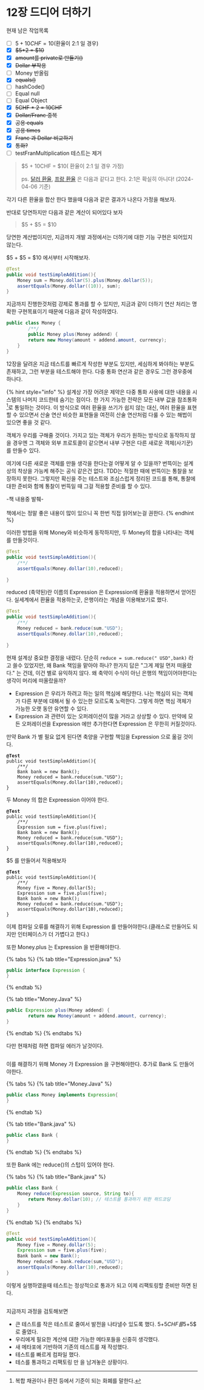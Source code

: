 # 12장 드디어 더하기

현재 남은 작업목록

* [ ] $5 + 10CHF = 10$(환율이 2:1  일 경우)
* [x] ~~$5\*2 = $10~~
* [x] ~~amount를 private로 만들기()~~
* [x] ~~Dollar 부작용~~
* [ ] Money 반올림
* [x] ~~equals()~~
* [ ] hashCode()
* [ ] Equal null
* [ ] Equal Object&#x20;
* [x] ~~5CHF \* 2 = 10CHF~~
* [x] ~~Dollar/Franc 중복~~
* [x] ~~공용 equals~~
* [x] ~~공용 times~~
* [x] ~~Franc 과 Dollar 비교하기~~
* [x] ~~통화?~~
* [ ] testFranMultiplication 테스트는 제거

> $5 + 10CHF = $10( 환율이 2:1 일 경우 가정)
>
> ps. [달러 환율](https://wise.com/kr/currency-converter/usd-to-krw-rate?amount=1000), [프랑 환율](https://wise.com/kr/currency-converter/chf-to-krw-rate) 은 다음과 같다고 한다. 2:1은 확실히 아니다! (2024-04-06 기준)

각기 다른 환율을 합산 한다 했을때 다음과 같은 결과가 나온다 가정을 해보자.&#x20;

반대로 당연하지만 다음과 같은 계산이 되어있다 보자

> $5 + $5 = $10

당연한 계산법이지만, 지금까지 개발 과정에서는 더하기에 대한 기능 구현은 되어있지 않는다.&#x20;

$5 + $5 = $10 에서부터 시작해보자.



```java
@Test
public void testSimpleAddition(){
    Money sum = Money.dollar(5).plus(Money.dollar(5));
    assertEquals(Money.dollar((10)), sum);
}
```

지금까지 진행한것처럼 강제로 통과를 할 수 있지만, 지금과 같이 더하기 연산 처리는 명확한 구현목표이기 때문에 다음과 같이 작성하였다.

```java
public class Money {
        /**/
        public Money plus(Money addend) {
        return new Money(amount + addend.amount, currency);
    }
}
```



12장을 달려온 지금 테스트를 빠르게 작성한 부분도 있지만, 세심하게 봐야하는 부분도 존재하고, 그런 부분을 테스트해야 한다. 다중 통화 연산과 같은 경우도 그런 경우중에 하나다.

{% hint style="info" %}
설계상 가장 어려운 제약은 다중 통화 사용에 대한 내용을 시스템의 나머지 코드한테 숨기는 점이다. 한 가지 가능한 전략은 모든 내부 값을 참조통화[^1]로 통일하는 것이다. 이 방식으로 여러 환율을 쓰기가 쉽지 않는 대신, 여러 환율을 표현할 수 있으면서 산술 연산 비슷한 표현들을 여전히 산술 연산처럼 다룰 수 있는 해법이 있으면 좋을 것 같다.&#x20;

객체가 우리를 구해줄 것이다. 가지고 있는 객체가 우리가 원하는 방식으로 동작하지 않을 경우엔 그 객체와 외부 프로토콜이 같으면서 내부 구현은 다른 새로운 객체(사기꾼)를 만들수 있다.

여기에 다른 새로운 객체를 만들 생각을 한다는걸 어떻게 알 수 있을까? 번뜩이는 설계상의 착상을 가능케 해주는 공식 같은건 없다. TDD는 적절한 때에 번뜩이는 통찰을 보장하지 못한다. 그렇지만 확신을 주는 테스트와 조심스럽게 정리된 코드를 통해, 통찰에 대한 준비와 함께 통찰이 번뜩일 때 그걸 적용할 준비를 할 수 있다.

\-책 내용중 발췌-\
\
책에서는 정말 좋은 내용이 많이 있으니 꼭 한번 직접 읽어보는걸 권한다.
{% endhint %}



이러한 방법을 위해 Money와 비슷하게 동작하지만, 두 Money의 합을 나타내는 객체를 만들것이다.

```java
@Test
public void testSimpleAddition(){
    /**/
    assertEquals(Money.dollar(10),reduced);
    
}
```



reduced (축약된)란 이름의 Expression 은 Expression에 환율을 적용하면서 얻어진다. 실세계에서 환율을 적용하는곳, 은행이라는 개념을 이용해보기로 했다.

```java
@Test
public void testSimpleAddition(){
    /**/
    Money reduced = bank.reduce(sum."USD");
    assertEquals(Money.dollar(10),reduced);
    
}
```

현재 설계상 중요한 결정을 내렸다. 단순히 `reduce = sum.reduce(" USD",bank)` 라고 쓸수 있었지만, 왜 Bank 책임을 맡아야 하나? 한가지 답은 "그게 제일 먼저 떠올랐다." 는 건데, 이건 별로 유익하지 않다. 왜 축약이 수식이 아닌 은행의 책임이어야한다는 생각이 머리에 떠올랐을까?

* Expression 은 우리가 하려고 하는 일의 핵심에 해당한다. 나는 핵심이 되는 객체가 다른 부분에 대해서 될 수 있는한 모르도록 노력한다. 그렇게 하면 핵심 객체가 가능한 오랫 동안 유연할 수 있다.&#x20;
* Expression 과 관련이 있는 오퍼레이션이 많을 거라고 상상할 수 있다. 만약에 모든 오퍼레이션을 Expression 에만 추가한다면 Expression 은 무한히 커질것이다.

만약 Bank 가 별 필요 없게 된다면 축양을 구현할 책임을 Expression 으로 옮길 것이다.&#x20;

<pre class="language-java"><code class="lang-java"><strong>@Test
</strong>public void testSimpleAddition(){
    /**/
    Bank bank = new Bank();
    Money reduced = bank.reduce(sum."USD");
    assertEquals(Money.dollar(10),reduced);
}
</code></pre>

두 Money 의 합은 Expreession 이어야 한다.

<pre class="language-java"><code class="lang-java"><strong>@Test
</strong>public void testSimpleAddition(){
    /**/
    Expression sum = five.plus(five);
    Bank bank = new Bank();
    Money reduced = bank.reduce(sum."USD");
    assertEquals(Money.dollar(10),reduced);
}
</code></pre>

$5 를 만들어서 적용해보자

<pre class="language-java"><code class="lang-java"><strong>@Test
</strong>public void testSimpleAddition(){
    /**/
    Money five = Money.dollar(5);
    Expression sum = five.plus(five);
    Bank bank = new Bank();
    Money reduced = bank.reduce(sum."USD");
    assertEquals(Money.dollar(10),reduced);
}
</code></pre>

이제 컴파일 오류를 해결하기 위해 Expression 를 만들어야한다.(클래스로 만들어도 되지만 인터페이스가 더 가볍다고 한다.)

또한 Money.plus 는 Expression 을 반환해야한다.

{% tabs %}
{% tab title="Expression.java" %}
```java
public interface Expression {
}
```
{% endtab %}

{% tab title="Money.Java" %}
```java
public Expression plus(Money addend) {
        return new Money(amount + addend.amount, currency);
}
```
{% endtab %}
{% endtabs %}

다만 현재처럼 하면 컴파일 에러가 날것이다.

<figure><img src="../../../.gitbook/assets/image (3) (1).png" alt=""><figcaption></figcaption></figure>

이를 해결하기 위해 Money 가 Expression 을 구현해야한다. 추가로 Bank 도 만들어야한다.

{% tabs %}
{% tab title="Money.Java" %}
```java
public class Money implements Expression{
}
```
{% endtab %}

{% tab title="Bank.java" %}
```java
public class Bank {
}
```
{% endtab %}
{% endtabs %}

또한 Bank 에는 reduce()의 스텁이 있어야 한다.

{% tabs %}
{% tab title="Bank.java" %}
```java
public class Bank {
    Money reduce(Expression source, String to){
        return Money.dollar(10); // 테스트를 통과하기 위한 하드코딩
    }
}
```
{% endtab %}
{% endtabs %}

```java
@Test
public void testSimpleAddition(){
    Money five = Money.dollar(5);
    Expression sum = five.plus(five);
    Bank bank = new Bank();
    Money reduced = bank.reduce(sum,"USD");
    assertEquals(Money.dollar(10),reduced);
}
```

이렇게 실행하였을때 테스트는 정상적으로 통과가 되고 이제 리팩토링할 준비만 하면 된다.

<figure><img src="../../../.gitbook/assets/image (1) (1) (1) (1) (1) (1) (1).png" alt=""><figcaption></figcaption></figure>

지금까지 과정을 검토해보면

* 큰 테스트를 작은 테스트로 줄여서 발전을 나타낼수 있도록 했다. 5$+5CHF 를 5$+5$ 로 줄였다.
* 우리에게 필요한 계산에 대한 가능한 메타포들을 신중히 생각했다.&#x20;
* 새 메타포에 기반하여 기존의 테스트를 재 작성했다.&#x20;
* 테스트를 빠르게 컴파일 했다.&#x20;
* 테스를 통과하고 리팩토링 만 을 남겨놓은 상황이다.

[^1]: 복합 채권이나 환전 등에서 기준이 되는 화폐를 말한다.
